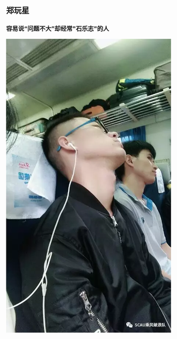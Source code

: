 ## 郑玩星
### 容易说“问题不大”却经常"石乐志"的人
![郑玩星](https://raw.githubusercontent.com/ronething/sanxiaxiang/master/amWikiwenku/amWiki/images/wanxing.jpg)
